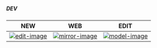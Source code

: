 ##### DEV

| NEW | WEB | EDIT |
| ---- | ---- | ---- |
| [![edit-image]][edit-url]| [![mirror-image]][mirror-url]| [![model-image]][model-url]|

[edit-image]: http://ovi3ob9p4.bkt.clouddn.com/gheditor.png
[edit-url]: /source/_posts/

[mirror-image]: http://ovi3ob9p4.bkt.clouddn.com/ghhome.png
[mirror-url]: http://skei.gitee.io

[model-image]: http://ovi3ob9p4.bkt.clouddn.com/ghmodel.png
[model-url]: https://github.com/keees/keees.github.io/wiki/post-model/_edit
